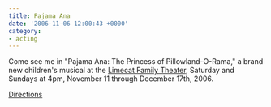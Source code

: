 ```yaml
---
title: Pajama Ana
date: '2006-11-06 12:00:43 +0000'
category:
- acting
---
```

Come see me in "Pajama Ana: The Princess of Pillowland-O-Rama," a brand new
children's musical at the [Limecat Family
Theater](http://limecat.homestead.com/), Saturday and Sundays at 4pm, November
11 through December 17th, 2006.

[Directions](http://maps.google.com/maps?q=4850+Lankershim+Blvd,+North+Hollywood,+CA+91601)
